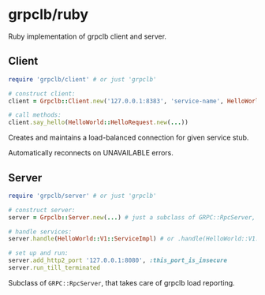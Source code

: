 # grpclb/ruby

Ruby implementation of grpclb client and server.



## Client

```ruby
require 'grpclb/client' # or just 'grpclb'

# construct client:
client = Grpclb::Client.new('127.0.0.1:8383', 'service-name', HelloWorld::V1::Stub)

# call methods:
client.say_hello(HelloWorld::HelloRequest.new(...))
```

Creates and maintains a load-balanced connection for given service stub.

Automatically reconnects on UNAVAILABLE errors.



## Server

```ruby
require 'grpclb/server' # or just 'grpclb'

# construct server:
server = Grpclb::Server.new(...) # just a subclass of GRPC::RpcServer, same initialize args

# handle services:
server.handle(HelloWorld::V1::ServiceImpl) # or .handle(HelloWorld::V1::ServiceImpl.new)

# set up and run:
server.add_http2_port '127.0.0.1:8080', :this_port_is_insecure
server.run_till_terminated
```

Subclass of `GRPC::RpcServer`, that takes care of grpclb load reporting.
